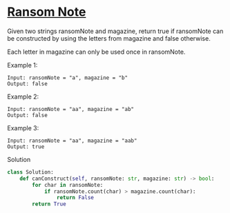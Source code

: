 # [Ransom Note](https://leetcode.com/problems/ransom-note/)

Given two strings ransomNote and magazine, return true if ransomNote can be constructed by using the letters from 
magazine and false otherwise.

Each letter in magazine can only be used once in ransomNote.

Example 1:
```
Input: ransomNote = "a", magazine = "b"
Output: false
```
Example 2:
```
Input: ransomNote = "aa", magazine = "ab"
Output: false
```
Example 3:
```
Input: ransomNote = "aa", magazine = "aab"
Output: true
```
Solution
```python
class Solution:
    def canConstruct(self, ransomNote: str, magazine: str) -> bool:
        for char in ransomNote:
            if ransomNote.count(char) > magazine.count(char):
                return False
        return True
```
